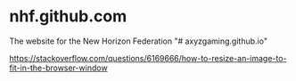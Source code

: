 # nhf.github.com
The website for the New Horizon Federation
"# axyzgaming.github.io" 

https://stackoverflow.com/questions/6169666/how-to-resize-an-image-to-fit-in-the-browser-window
